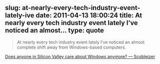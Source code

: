 slug: at-nearly-every-tech-industry-event-lately-ive
date: 2011-04-13 18:00:24
title: At nearly every tech industry event lately I’ve noticed an almost...
type: quote
---

> At nearly every tech industry event lately I’ve noticed an almost complete shift away from Windows-based computers.

[Does anyone in Silicon Valley care about Windows anymore? — Scobleizer](http://scobleizer.com/2011/04/12/does-anyone-in-silicon-valley-care-about-windows-anymore/)
